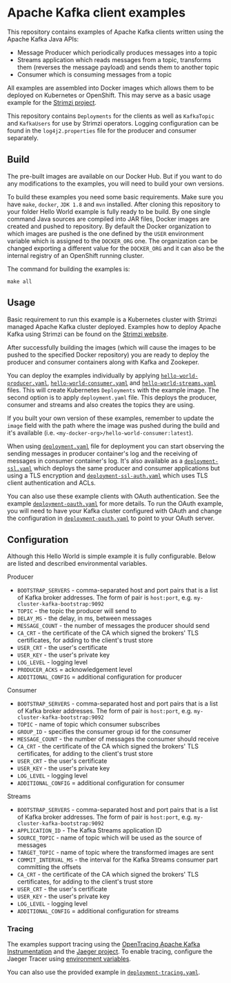 # Apache Kafka client examples

This repository contains examples of Apache Kafka clients written using the Apache Kafka Java APIs:
* Message Producer which periodically produces messages into a topic
* Streams application which reads messages from a topic, transforms them (reverses the message payload) and sends them to another topic
* Consumer which is consuming messages from a topic

All examples are assembled into Docker images which allows them to be deployed on Kubernetes or OpenShift.
This may serve as a basic usage example for the [Strimzi project](https://strimzi.io).

This repository contains `Deployments` for the clients as well as `KafkaTopic` and `KafkaUsers` for use by Strimzi operators.
Logging configuration can be found in the `log4j2.properties` file for the producer and consumer separately.

## Build

The pre-built images are available on our Docker Hub.
But if you want to do any modifications to the examples, you will need to build your own versions.

To build these examples you need some basic requirements.
Make sure you have `make`, `docker`, `JDK 1.8` and `mvn` installed. 
After cloning this repository to your folder Hello World example is fully ready to be build.
By one single command Java sources are compiled into JAR files, Docker images are created and pushed to repository.
By default the Docker organization to which images are pushed is the one defined by the `USER` environment variable which is assigned to the `DOCKER_ORG` one.
The organization can be changed exporting a different value for the `DOCKER_ORG` and it can also be the internal registry of an OpenShift running cluster.

The command for building the examples is:

```
make all
```

## Usage

Basic requirement to run this example is a Kubernetes cluster with Strimzi managed Apache Kafka cluster deployed.
Examples how to deploy Apache Kafka using Strimzi can be found on the [Strimzi website](https://strimzi.io/quickstarts/minikube/).

After successfully building the images (which will cause the images to be pushed to the specified Docker repository) you are ready to deploy the producer and consumer containers along with Kafka and Zookeper.

You can deploy the examples individually by applying [`hello-world-producer.yaml`](./java/kafka/hello-world-producer.yaml), [`hello-world-consumer.yaml`](./java/kafka/hello-world-consumer.yaml) and [`hello-world-streams.yaml`](./java/kafka/hello-world-streams.yaml) files.
This will create Kubernetes `Deployments` with the example image.
The second option is to apply `deployment.yaml` file.
This deploys the producer, consumer and streams and also creates the topics they are using.

If you built your own version of these examples, remember to update the `image` field with the path where the image was pushed during the build and it's available (i.e. `<my-docker-org>/hello-world-consumer:latest`).

When using [`deployment.yaml`](./java/kafka/deployment.yaml) file for deployment you can start observing the sending messages in producer container's log and the receiving of messages in consumer container's log.
It's also available as a [`deployment-ssl.yaml`](./java/kafka/deployment-ssl.yaml) which deploys the same producer and consumer applications but using a TLS encryption and [`deployment-ssl-auth.yaml`](./java/kafka/deployment-ssl-auth.yaml) which uses TLS client authentication and ACLs.

You can also use these example clients with OAuth authentication. See the example [`deployment-oauth.yaml`](./java/kafka/deployment-oauth.yaml) for more details.
To run the OAuth example, you will need to have your Kafka cluster configured with OAuth and change the configuration in [`deployment-oauth.yaml`](./java/kafka/deployment-oauth.yaml) to point to your OAuth server.

## Configuration

Although this Hello World is simple example it is fully configurable.
Below are listed and described environmental variables.

Producer  
* `BOOTSTRAP_SERVERS` - comma-separated host and port pairs that is a list of Kafka broker addresses. The form of pair is `host:port`, e.g. `my-cluster-kafka-bootstrap:9092` 
* `TOPIC` - the topic the producer will send to  
* `DELAY_MS` - the delay, in ms, between messages  
* `MESSAGE_COUNT` - the number of messages the producer should send  
* `CA_CRT` - the certificate of the CA which signed the brokers' TLS certificates, for adding to the client's trust store
* `USER_CRT` - the user's certificate
* `USER_KEY` - the user's private key
* `LOG_LEVEL` - logging level  
* `PRODUCER_ACKS` = acknowledgement level
* `ADDITIONAL_CONFIG` = additional configuration for producer

Consumer  
* `BOOTSTRAP_SERVERS` - comma-separated host and port pairs that is a list of Kafka broker addresses. The form of pair is `host:port`, e.g. `my-cluster-kafka-bootstrap:9092` 
* `TOPIC` - name of topic which consumer subscribes  
* `GROUP_ID` - specifies the consumer group id for the consumer
* `MESSAGE_COUNT` - the number of messages the consumer should receive
* `CA_CRT` - the certificate of the CA which signed the brokers' TLS certificates, for adding to the client's trust store
* `USER_CRT` - the user's certificate
* `USER_KEY` - the user's private key
* `LOG_LEVEL` - logging level  
* `ADDITIONAL_CONFIG` = additional configuration for consumer

Streams  
* `BOOTSTRAP_SERVERS` - comma-separated host and port pairs that is a list of Kafka broker addresses. The form of pair is `host:port`, e.g. `my-cluster-kafka-bootstrap:9092`
* `APPLICATION_ID` - The Kafka Streams application ID
* `SOURCE_TOPIC` - name of topic which will be used as the source of messages
* `TARGET_TOPIC` - name of topic where the transformed images are sent
* `COMMIT_INTERVAL_MS` - the interval for the Kafka Streams consumer part committing the offsets
* `CA_CRT` - the certificate of the CA which signed the brokers' TLS certificates, for adding to the client's trust store
* `USER_CRT` - the user's certificate
* `USER_KEY` - the user's private key
* `LOG_LEVEL` - logging level
* `ADDITIONAL_CONFIG` = additional configuration for streams

### Tracing

The examples support tracing using the [OpenTracing Apache Kafka Instrumentation](https://github.com/opentracing-contrib/java-kafka-client) and the [Jaeger project](https://www.jaegertracing.io/).
To enable tracing, configure the Jaeger Tracer using [environment variables](https://github.com/jaegertracing/jaeger-client-java/tree/master/jaeger-core#configuration-via-environment).

You can also use the provided example in [`deployment-tracing.yaml`](./java/kafka/deployment-tracing.yaml).
